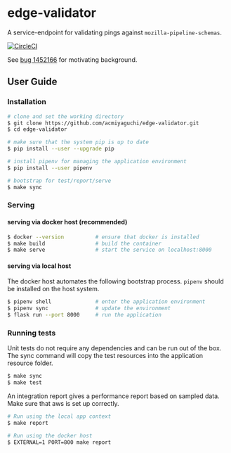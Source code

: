 # edge-validator

A service-endpoint for validating pings against `mozilla-pipeline-schemas`.

[![CircleCI](https://circleci.com/gh/acmiyaguchi/edge-validator.svg?style=svg)](https://circleci.com/gh/acmiyaguchi/edge-validator)

See [bug 1452166](https://bugzilla.mozilla.org/show_bug.cgi?id=1452166) for motivating background.

## User Guide
### Installation

```bash
# clone and set the working directory
$ git clone https://github.com/acmiyaguchi/edge-validator.git
$ cd edge-validator

# make sure that the system pip is up to date
$ pip install --user --upgrade pip

# install pipenv for managing the application environment
$ pip install --user pipenv

# bootstrap for test/report/serve
$ make sync
```

### Serving
#### serving via docker host (recommended)

```bash
$ docker --version          # ensure that docker is installed
$ make build                # build the container
$ make serve                # start the service on localhost:8000
```

#### serving via local host
The docker host automates the following bootstrap process. `pipenv` should be installed on the host system. 

```bash
$ pipenv shell              # enter the application environment
$ pipenv sync               # update the environment
$ flask run --port 8000     # run the application
```

### Running tests

Unit tests do not require any dependencies and can be run out of the box. The sync command will
copy the test resources into the application resource folder.
```bash
$ make sync
$ make test
```

An integration report gives a performance report based on sampled data. Make sure that
aws is set up correctly.

```bash
# Run using the local app context
$ make report

# Run using the docker host
$ EXTERNAL=1 PORT=800 make report
```
